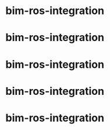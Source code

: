 # bim-ros-integration
# bim-ros-integration
# bim-ros-integration
# bim-ros-integration
# bim-ros-integration
